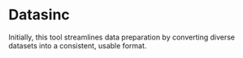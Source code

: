 # Datasinc

Initially, this tool streamlines data preparation by converting diverse datasets into a consistent, usable format.


